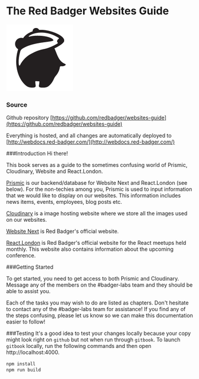 # The Red Badger Websites Guide

![](assets/badger_RGB_on_white.png)

### Source

Github repository [https://github.com/redbadger/websites-guide](https://github.com/redbadger/websites-guide)

Everything is hosted, and all changes are automatically deployed to [http://webdocs.red-badger.com/](http://webdocs.red-badger.com/)

###Introduction
Hi there!

This book serves as a guide to the sometimes confusing world of Prismic, Cloudinary, Website and React.London.

[Prismic](https://prismic.io/) is our backend/database for Website Next and React.London (see below). For the non-techies among you, Prismic is used to input information that we would like to display on our websites. This information includes news items, events, employees, blog posts etc.

[Cloudinary](http://cloudinary.com/) is a image hosting website where we store all the images used on our websites.

[Website Next](https://red-badger.com/) is Red Badger's official website.

[React.London](https://react.london) is Red Badger's official website for the React meetups held monthly. This website also contains information about the upcoming conference.

###Getting Started

To get started, you need to get access to both Prismic and Cloudinary. Message any of the members on the #badger-labs team and they should be able to assist you.

Each of the tasks you may wish to do are listed as chapters. Don't hesitate to contact any of the #badger-labs team for assistance! If you find any of the steps confusing, please let us know so we can make this documentation easier to follow!

###Testing
It's a good idea to test your changes locally because your copy might look right on `github` but not when run through `gitbook`. To launch `gitbook` locally, run the following commands and then open http://localhost:4000.
```
npm install
npm run build
```

